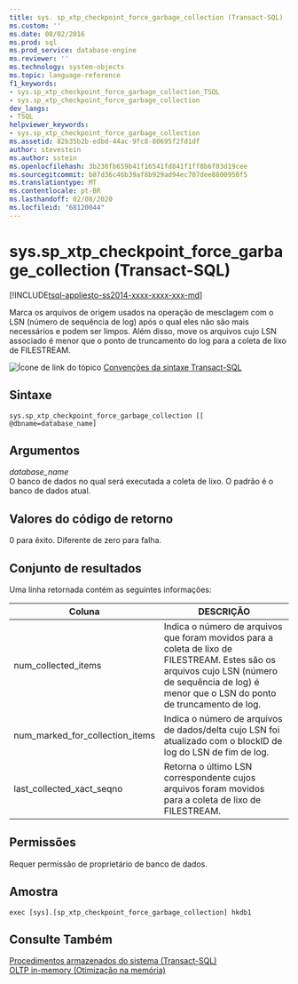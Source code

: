 ```yaml
---
title: sys. sp_xtp_checkpoint_force_garbage_collection (Transact-SQL) | Microsoft Docs
ms.custom: ''
ms.date: 08/02/2016
ms.prod: sql
ms.prod_service: database-engine
ms.reviewer: ''
ms.technology: system-objects
ms.topic: language-reference
f1_keywords:
- sys.sp_xtp_checkpoint_force_garbage_collection_TSQL
- sys.sp_xtp_checkpoint_force_garbage_collection
dev_langs:
- TSQL
helpviewer_keywords:
- sys.sp_xtp_checkpoint_force_garbage_collection
ms.assetid: 82b35b2b-edbd-44ac-9fc8-80695f2fd1df
author: stevestein
ms.author: sstein
ms.openlocfilehash: 3b230fb659b41f16541fd841f1ff8b6f03d19cee
ms.sourcegitcommit: b87d36c46b39af8b929ad94ec707dee8800950f5
ms.translationtype: MT
ms.contentlocale: pt-BR
ms.lasthandoff: 02/08/2020
ms.locfileid: "68120044"
---
```

# <a name="syssp_xtp_checkpoint_force_garbage_collection-transact-sql"></a>sys.sp_xtp_checkpoint_force_garbage_collection (Transact-SQL)
[!INCLUDE[tsql-appliesto-ss2014-xxxx-xxxx-xxx-md](../../includes/tsql-appliesto-ss2014-xxxx-xxxx-xxx-md.md)]

  Marca os arquivos de origem usados na operação de mesclagem com o LSN (número de sequência de log) após o qual eles não são mais necessários e podem ser limpos. Além disso, move os arquivos cujo LSN associado é menor que o ponto de truncamento do log para a coleta de lixo de FILESTREAM.  
  
 ![Ícone de link do tópico](../../database-engine/configure-windows/media/topic-link.gif "Ícone de link do tópico") [Convenções da sintaxe Transact-SQL](../../t-sql/language-elements/transact-sql-syntax-conventions-transact-sql.md)  
  
 
## <a name="syntax"></a>Sintaxe  
  
```  
sys.sp_xtp_checkpoint_force_garbage_collection [[ @dbname=database_name]  
```  
  
## <a name="arguments"></a>Argumentos  
 *database_name*  
 O banco de dados no qual será executada a coleta de lixo. O padrão é o banco de dados atual.  
  
## <a name="return-code-values"></a>Valores do código de retorno  
 0 para êxito. Diferente de zero para falha.  
  
## <a name="result-set"></a>Conjunto de resultados  
 Uma linha retornada contém as seguintes informações:  
  
|Coluna|DESCRIÇÃO|  
|------------|-----------------|  
|num_collected_items|Indica o número de arquivos que foram movidos para a coleta de lixo de FILESTREAM. Estes são os arquivos cujo LSN (número de sequência de log) é menor que o LSN do ponto de truncamento de log.|  
|num_marked_for_collection_items|Indica o número de arquivos de dados/delta cujo LSN foi atualizado com o blockID de log do LSN de fim de log.|  
|last_collected_xact_seqno|Retorna o último LSN correspondente cujos arquivos foram movidos para a coleta de lixo de FILESTREAM.|  
  
## <a name="permissions"></a>Permissões  
 Requer permissão de proprietário de banco de dados.  
  
## <a name="sample"></a>Amostra  
  
```  
exec [sys].[sp_xtp_checkpoint_force_garbage_collection] hkdb1  
```  
  
## <a name="see-also"></a>Consulte Também  
 [Procedimentos armazenados do sistema &#40;Transact-SQL&#41;](../../relational-databases/system-stored-procedures/system-stored-procedures-transact-sql.md)   
 [OLTP in-memory &#40;Otimização na memória&#41;](../../relational-databases/in-memory-oltp/in-memory-oltp-in-memory-optimization.md)  
  
  
